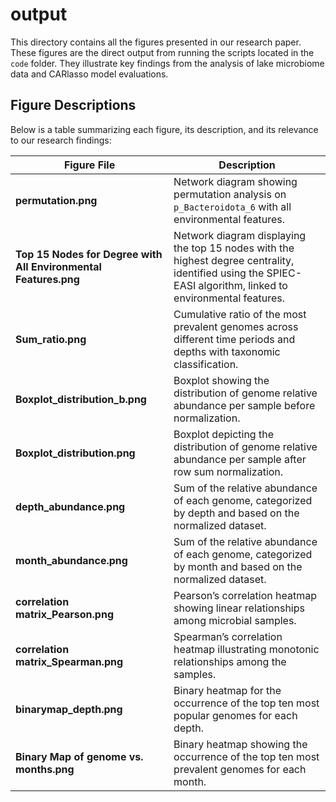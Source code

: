 # output

This directory contains all the figures presented in our research paper. These figures are the direct output from running the scripts located in the `code` folder. They illustrate key findings from the analysis of lake microbiome data and CARlasso model evaluations.

## Figure Descriptions

Below is a table summarizing each figure, its description, and its relevance to our research findings:

| Figure File                                      | Description                                                                                                  |
|--------------------------------------------------|--------------------------------------------------------------------------------------------------------------|
| **permutation.png**                              | Network diagram showing permutation analysis on `p_Bacteroidota_6` with all environmental features.          |
| **Top 15 Nodes for Degree with All Environmental Features.png** | Network diagram displaying the top 15 nodes with the highest degree centrality, identified using the SPIEC-EASI algorithm, linked to environmental features. |
| **Sum_ratio.png**                                | Cumulative ratio of the most prevalent genomes across different time periods and depths with taxonomic classification. |
| **Boxplot_distribution_b.png**                   | Boxplot showing the distribution of genome relative abundance per sample before normalization.               |
| **Boxplot_distribution.png**                     | Boxplot depicting the distribution of genome relative abundance per sample after row sum normalization.      |
| **depth_abundance.png**                          | Sum of the relative abundance of each genome, categorized by depth and based on the normalized dataset.      |
| **month_abundance.png**                          | Sum of the relative abundance of each genome, categorized by month and based on the normalized dataset.      |
| **correlation matrix_Pearson.png**               | Pearson’s correlation heatmap showing linear relationships among microbial samples.                          |
| **correlation matrix_Spearman.png**              | Spearman’s correlation heatmap illustrating monotonic relationships among the samples.                       |
| **binarymap_depth.png**                          | Binary heatmap for the occurrence of the top ten most popular genomes for each depth.                        |
| **Binary Map of genome vs. months.png**          | Binary heatmap showing the occurrence of the top ten most prevalent genomes for each month.                  |
